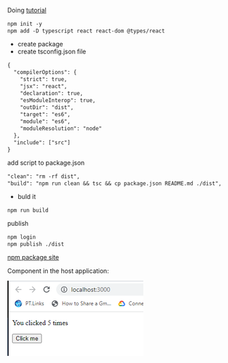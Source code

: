Doing [tutorial](https://blog.fildon.me/publishing-typescript-react-components-to-npm)


```
npm init -y
npm add -D typescript react react-dom @types/react
```
- create package
- create tsconfig.json file

```
{
  "compilerOptions": {
    "strict": true,
    "jsx": "react",
    "declaration": true,
    "esModuleInterop": true,
    "outDir": "dist",
    "target": "es6",
    "module": "es6",
    "moduleResolution": "node"
  },
  "include": ["src"]
}

```

add script to package.json

```
"clean": "rm -rf dist",
"build": "npm run clean && tsc && cp package.json README.md ./dist",
```

- buld it 
```
npm run build
```

publish
```
npm login
npm publish ./dist
```

[npm package site](https://www.npmjs.com/package/productivitytools.learning.typescript.npmpackage)


Component in the host application:

![](Images/2023-04-11-22-09-42.png)